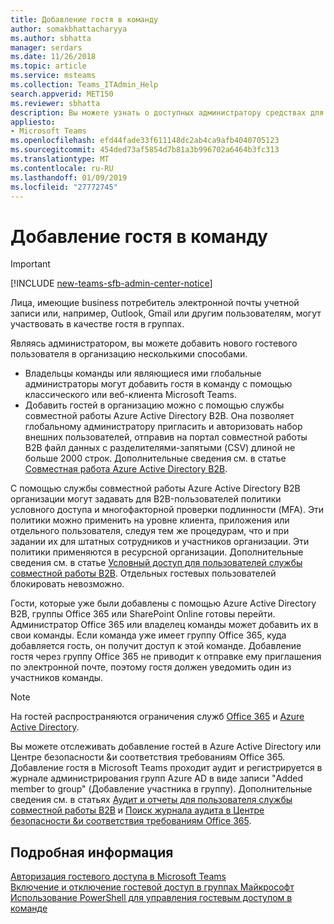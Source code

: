 ```yaml
---
title: Добавление гостя в команду
author: somakbhattacharyya
ms.author: sbhatta
manager: serdars
ms.date: 11/26/2018
ms.topic: article
ms.service: msteams
ms.collection: Teams_ITAdmin_Help
search.appverid: MET150
ms.reviewer: sbhatta
description: Вы можете узнать о доступных администратору средствах для добавления новых гостевых пользователей в организацию, включая классический и веб-клиент Microsoft Teams, а также портал для совместной работы Azure Active Directory B2B.
appliesto:
- Microsoft Teams
ms.openlocfilehash: efd44fade33f611148dc2ab4ca9afb4040705123
ms.sourcegitcommit: 454ded73af5854d7b81a3b996702a6464b3fc313
ms.translationtype: MT
ms.contentlocale: ru-RU
ms.lasthandoff: 01/09/2019
ms.locfileid: "27772745"
---
```

<a name="add-a-guest-to-a-team"></a>Добавление гостя в команду
=====================
> [!IMPORTANT]
> [!INCLUDE [new-teams-sfb-admin-center-notice](includes/new-teams-sfb-admin-center-notice.md)]

Лица, имеющие business потребитель электронной почты учетной записи или, например, Outlook, Gmail или другим пользователям, могут участвовать в качестве гостя в группах.


Являясь администратором, вы можете добавить нового гостевого пользователя в организацию несколькими способами. 
- Владельцы команды или являющиеся ими глобальные администраторы могут добавить гостя в команду с помощью классического или веб-клиента Microsoft Teams.
- Добавить гостей в организацию можно с помощью службы совместной работы Azure Active Directory B2B. Она позволяет глобальному администратору пригласить и авторизовать набор внешних пользователей, отправив на портал совместной работы B2B файл данных с разделителями-запятыми (CSV) длиной не больше 2000 строк. Дополнительные сведения см. в статье [Совместная работа Azure Active Directory B2B](https://go.microsoft.com/fwlink/p/?linkid=826383).



С помощью службы совместной работы Azure Active Directory B2B организации могут задавать для B2B-пользователей политики условного доступа и многофакторной проверки подлинности (MFA). Эти политики можно применить на уровне клиента, приложения или отдельного пользователя, следуя тем же процедурам, что и при задании их для штатных сотрудников и участников организации. Эти политики применяются в ресурсной организации. Дополнительные сведения см. в статье [Условный доступ для пользователей службы совместной работы B2B](https://go.microsoft.com/fwlink/?linkid=857454). Отдельных гостевых пользователей блокировать невозможно.



Гости, которые уже были добавлены с помощью Azure Active Directory B2B, группы Office 365 или SharePoint Online готовы перейти. Администратор Office 365 или владелец команды может добавить их в свои команды. Если команда уже имеет группу Office 365, куда добавляется гость, он получит доступ к этой команде. Добавление гостя через группу Office 365 не приводит к отправке ему приглашения по электронной почте, поэтому гостя должен уведомить один из участников команды.

> [!NOTE]
> На гостей распространяются ограничения служб [Office 365](https://go.microsoft.com/fwlink/p/?linkid=282347) и [Azure Active Directory](https://go.microsoft.com/fwlink/p/?linkid=853019).



Вы можете отслеживать добавление гостей в Azure Active Directory или Центре безопасности &amp;и соответствия требованиям Office 365. Добавление гостя в Microsoft Teams проходит аудит и регистрируется в журнале администрирования групп Azure AD в виде записи "Added member to group" (Добавление участника в группу). Дополнительные сведения см. в статьях [Аудит и отчеты для пользователя службы совместной работы B2B](https://go.microsoft.com/fwlink/p/?linkid=858884) и [Поиск журнала аудита в Центре безопасности &amp;и соответствия требованиям Office 365](https://support.office.com/article/Search-the-audit-log-in-the-Office-365-Security--Compliance-Center-0d4d0f35-390b-4518-800e-0c7ec95e946c).

## <a name="more-information"></a>Подробная информация

[Авторизация гостевого доступа в Microsoft Teams](teams-dependencies.md)</br>
[Включение и отключение гостевой доступ в группах Майкрософт](set-up-guests.md)</br>
[Использование PowerShell для управления гостевым доступом в команде](guest-access-powershell.md)